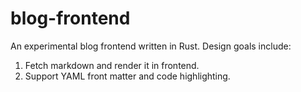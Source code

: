 blog-frontend
================================

An experimental blog frontend written in Rust. Design goals include:

1. Fetch markdown and render it in frontend.
2. Support YAML front matter and code highlighting.


